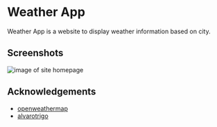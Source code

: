 # Weather App

Weather App is a website to display weather information based on city.

## Screenshots

![image of site homepage](https://github.com/claire-md/weather-app/tree/main/public/)

## Acknowledgements

- [openweathermap](https://openweathermap.org/)
- [alvarotrigo](https://codepen.io/alvarotrigo/pen/oNoJePo)
